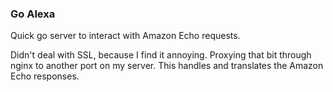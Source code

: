 ### Go Alexa
Quick go server to interact with Amazon Echo requests. 

Didn't deal with SSL, because I find it annoying. Proxying that bit through nginx to another port on my server. This handles and translates the Amazon Echo responses.
